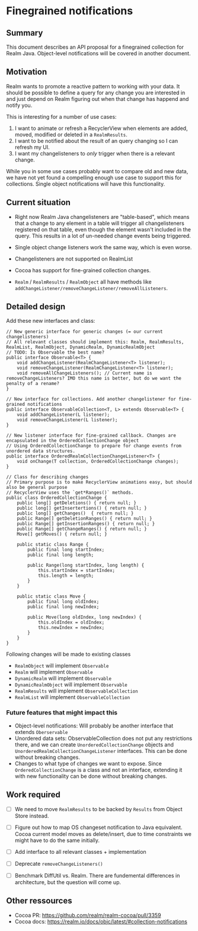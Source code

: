# Finegrained notifications

## Summary

This document describes an API proposal for a finegrained collection for Realm Java. Object-level notifications will be covered in another document.

## Motivation

Realm wants to promote a reactive pattern to working with your data. It should be possible to define a query for any change you are interested in and just depend on Realm figuring out when that change has happend and notify you. 

This is interesting for a number of use cases:

1) I want to animate or refresh a RecyclerView when elements are added, moved, modified or deleted in a `RealmResults`.
2) I want to be notified about the result of an query changing so I can refresh my UI.
3) I want my changelisteners to _only_ trigger when there is a relevant change.

While you in some use cases probably want to compare old and new data, we have not yet found a compelling enough use case to support this for collections.
Single object notifications will have this functionality.

## Current situation

- Right now Realm Java changelisteners are "table-based", which means that a change to any element in a table will trigger all changelisteners registered on that table, even though the element wasn't included in the query. This results in a lot of un-needed change events being triggered.

- Single object change listeners work the same way, which is even worse.

- Changelisteners are not supported on RealmList

- Cocoa has support for fine-grained collection changes.

- `Realm` / `RealmResults` / `RealmObject` all have methods like `addChangeListener/removeChangeListener/removeAllListeners`.


## Detailed design

Add these new interfaces and class:

```
// New generic interface for generic changes (= our current changelisteners)
// All relevant classes should implement this: Realm, RealmResults, RealmList, RealmObject, DynamicRealm, DynamicRealmObject
// TODO: Is Observable the best name?
public interface Observable<T> {
    void addChangeListener(RealmChangeListener<T> listener);
    void removeChangeListener(RealmChangeListener<T> listener);
    void removeAllChangeListeners(); // Current name is removeChangeListeners? IMO this name is better, but do we want the penalty of a rename?
}

// New interface for collections. Add another changelistener for fine-grained notifications
public interface ObservableCollection<T, L> extends Observable<T> {
    void addChangeListener(L listener);
    void removeChangeListener(L listener);
}

// New listener interface for fine-grained callback. Changes are encapsulated in the OrderedCollectionChange object
// Using OrderedCollectionChange to prepare for change events from unordered data structures.
public interface OrderedRealmCollectionChangeListener<T> {
    void onChange(T collection, OrderedCollectionChange changes);
}

// Class for describing changes
// Primary purpose is to make RecyclerView animations easy, but should also be general purpose
// RecyclerView uses the `get*Ranges()` methods.
public class OrderedCollectionChange {
    public long[] getDeletions() { return null; }
    public long[] getInsertertions() { return null; }
    public long[] getChanges()  { return null; }
    public Range[] getDeletionRanges() { return null; }
    public Range[] getInsertionRanges() { return null; }
    public Range[] getChangeRanges() { return null; }
    Move[] getMoves() { return null; }

    public static class Range {
        public final long startIndex;
        public final long length;

        public Range(long startIndex, long length) {
            this.startIndex = startIndex;
            this.length = length;
        }
    }

    public static class Move {
        public final long oldIndex;
        public final long newIndex;

        public Move(long oldIndex, long newIndex) {
            this.oldIndex = oldIndex;
            this.newIndex = newIndex;
        }
    }
}
```

Following changes will be made to existing classes 

* `RealmObject` will implement `Observable`
* `Realm` will implement `Observable`
* `DynamicRealm` will implement `Observable`
* `DynamicRealmObject` will implement `Observable`
* `RealmResults` will implement `ObservableCollection`
* `RealmList` will implement `ObservableCollection`


### Future features that might impact this

* Object-level notifications: Will probably be another interface that extends `Oberservable`
* Unordered data sets: ObservableCollection does not put any restrictions there, and we can create `UnorderedCollectionChange` objects and `UnorderedRealmCollectionChangeListener` interfaces. This can be done without breaking changes.
* Changes to what type of changes we want to expose. Since `OrderedCollectionChange` is a class and not an interface, extending it with new functionality can be done without breaking changes.

## Work required

- [ ] We need to move `RealmResults` to be backed by `Results` from Object Store instead. 
- [ ] Figure out how to map OS changeset notification to Java equivalent. Cocoa current model moves as delete/insert, due to time constraints we might have to do the same initially. 
- [ ] Add interface to all relevant classes + implementation
- [ ] Deprecate `removeChangeListeners()`
- [ ] Benchmark DiffUtil vs. Realm. There are fundemental differences in architecture, but the question will come up. 



## Other ressources

- Cocoa PR: https://github.com/realm/realm-cocoa/pull/3359
- Cocoa docs: https://realm.io/docs/objc/latest/#collection-notifications